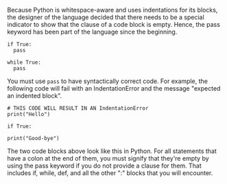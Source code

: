 Because Python is whitespace-aware and uses indentations for its blocks, the designer of the language decided that there needs to be a special indicator to show that the clause of a code block is empty. Hence, the pass keyword has been part of the language since the beginning.

```
if True:
  pass
```

```
while True:
  pass
```

You must use `pass` to have syntactically correct code. For example, the following code will fail with an IndentationError and the message "expected an indented block".

```
# THIS CODE WILL RESULT IN AN IndentationError
print("Hello")

if True:

print("Good-bye")
```

The two code blocks above look like this in Python.
For all statements that have a colon at the end of them, you must signify that they're empty by using the pass keyword if you do not provide a clause for them. That includes if, while, def, and all the other ":" blocks that you will encounter.
